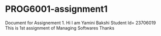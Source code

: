 # PROG6001-assignment1
Document for Assignement 1.
Hi
I am Yamini Bakshi 
Student Id= 23706019
This is 1st assignment of Managing Softwares 
Thanks 
